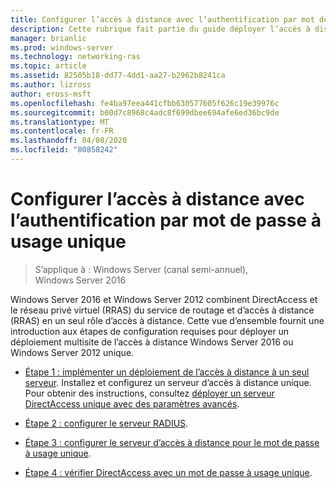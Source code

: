 ```yaml
---
title: Configurer l’accès à distance avec l’authentification par mot de passe à usage unique
description: Cette rubrique fait partie du guide déployer l’accès à distance avec l’authentification par mot de passe à usage unique dans Windows Server 2016.
manager: brianlic
ms.prod: windows-server
ms.technology: networking-ras
ms.topic: article
ms.assetid: 82505b18-dd77-4dd1-aa27-b2962b8241ca
ms.author: lizross
author: eross-msft
ms.openlocfilehash: fe4ba97eea441cfbb630577605f626c19e39976c
ms.sourcegitcommit: b00d7c8968c4adc8f699dbee694afe6ed36bc9de
ms.translationtype: MT
ms.contentlocale: fr-FR
ms.lasthandoff: 04/08/2020
ms.locfileid: "80858242"
---
```

# <a name="configure-remote-access-with-otp-authentication"></a>Configurer l’accès à distance avec l’authentification par mot de passe à usage unique

>S’applique à : Windows Server (canal semi-annuel), Windows Server 2016

 Windows Server 2016 et Windows Server 2012 combinent DirectAccess et le réseau privé virtuel (RRAS) du service de routage et d’accès à distance (RRAS) en un seul rôle d’accès à distance. Cette vue d’ensemble fournit une introduction aux étapes de configuration requises pour déployer un déploiement multisite de l’accès à distance Windows Server 2016 ou Windows Server 2012 unique.  


- [Étape 1 : implémenter un déploiement de l’accès à distance à un seul serveur](../../multisite/configure/Step-1-Implement-a-Single-Server-Remote-Access-Deployment.md). Installez et configurez un serveur d’accès à distance unique. Pour obtenir des instructions, consultez [déployer un serveur DirectAccess unique avec des paramètres avancés](https://technet.microsoft.com/windows-server-docs/networking/remote-access/directaccess/single-server-advanced/deploy-a-single-directaccess-server-with-advanced-settings).

- [Étape 2 : configurer le serveur RADIUS](Step-2-Configure-the-RADIUS-Server.md).

- [Étape 3 : configurer le serveur d’accès à distance pour le mot de passe à usage unique](Step-3-Configure-the-Remote-Access-Server-for-OTP.md).

- [Étape 4 : vérifier DirectAccess avec un mot de passe à usage unique](Step-4-Verify-DirectAccess-with-OTP.md).
  


